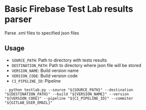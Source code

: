 # Basic Firebase Test Lab results parser 

Parse .xml files to specified json files

## Usage
- `SOURCE_PATH`: Path to directory with tests results
- `DESTINATION_PATH`: Path to directory where json file will be stored
- `VERSION_NAME`: Build version name
- `VERSION_CODE`: Build version code
- `CI_PIPELINE_ID`: Pipeline

```
- python testlab.py --source "${SOURCE_PATH}" --destination "${DESTINATION_PATH}" --build "${VERSION_NAME}" --version "${VERSION_CODE}" --pipeline "${CI_PIPELINE_ID}" --commiter "${GITLAB_USER_EMAIL}"
```
